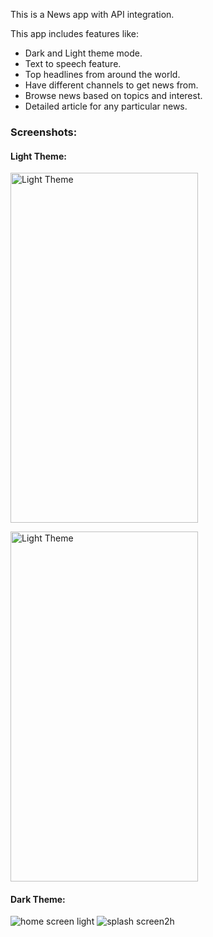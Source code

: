 This is a News app with API integration.

This app includes features like:
- Dark and Light theme mode.
- Text to speech feature.
- Top headlines from around the world.
- Have different channels to get news from.
- Browse news based on topics and interest.
- Detailed article for any particular news.

### Screenshots:

#### Light Theme:

<a href="https://github.com/user-attachments/assets/2ff68fb7-2346-44b3-9f60-d039e10f03d2"> <img src="https://github.com/user-attachments/assets/2ff68fb7-2346-44b3-9f60-d039e10f03d2" alt="Light Theme" width="300" height="560"> </a>

<a href="https://github.com/user-attachments/assets/2afbb670-d5e1-435d-84d5-5ce373d8a330"> <img src="https://github.com/user-attachments/assets/2afbb670-d5e1-435d-84d5-5ce373d8a330" alt="Light Theme" width="300" height="560"> </a>

#### Dark Theme:

![home screen light]()
![splash screen2h](https://github.com/user-attachments/assets/c6fe7caf-beb3-4584-8c66-2742dc030f07)

